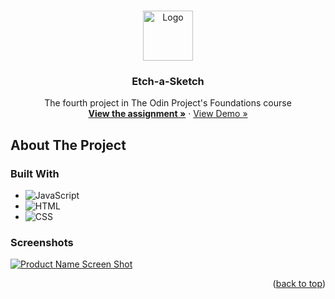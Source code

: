 <!-- Improved compatibility of back to top link: See: https://github.com/othneildrew/Best-README-Template/pull/73 -->
<a name="readme-top"></a>
<!--
*** Thanks for checking out the Best-README-Template. If you have a suggestion
*** that would make this better, please fork the repo and create a pull request
*** or simply open an issue with the tag "enhancement".
*** Don't forget to give the project a star!
*** Thanks again! Now go create something AMAZING! :D
-->



<!-- PROJECT LOGO -->
<br />
<div align="center">
  <a href="https://github.com/ftrbnd/odin-etch-a-sketch">
    <img src="https://avatars.githubusercontent.com/u/4441966" alt="Logo" width="80" height="80">
  </a>

<h3 align="center">Etch-a-Sketch</h3>

  <p align="center">
    The fourth project in The Odin Project's Foundations course
    <br />
    <a href="https://www.theodinproject.com/lessons/foundations-etch-a-sketch"><strong>View the assignment »</strong></a>
    ·
    <a href="https://ftrbnd.github.io/odin-etch-a-sketch/">View Demo »</a>
  </p>
</div>



<!-- ABOUT THE PROJECT -->
## About The Project

### Built With

* ![JavaScript][JavaScript]
* ![HTML][HTML]
* ![CSS][CSS]



### Screenshots

[![Product Name Screen Shot][product-screenshot-1]](https://ftrbnd.github.io/odin-etch-a-sketch/)

<p align="right">(<a href="#readme-top">back to top</a>)</p>

<!-- MARKDOWN LINKS & IMAGES -->
<!-- https://www.markdownguide.org/basic-syntax/#reference-style-links -->
[HTML]: https://img.shields.io/badge/html-E34F26?style=for-the-badge&logo=html5&logoColor=white
[CSS]: https://img.shields.io/badge/css-1572B6?style=for-the-badge&logo=css3&logoColor=white
[JavaScript]: https://img.shields.io/badge/javascript-F7DF1E?style=for-the-badge&logo=javascript&logoColor=black
[product-screenshot-1]: https://i.imgur.com/mdnXn2X.png
